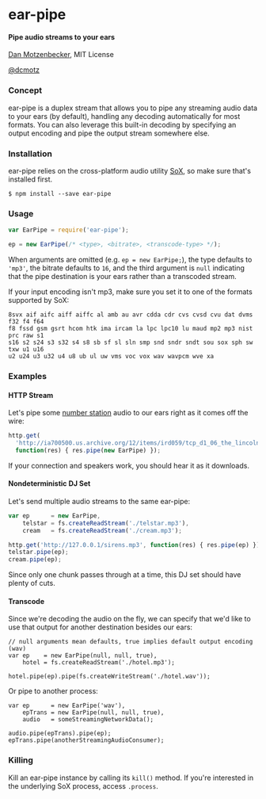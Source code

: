 # ear-pipe
#### Pipe audio streams to your ears
[Dan Motzenbecker](http://oxism.com), MIT License

[@dcmotz](http://twitter.com/dcmotz)

### Concept

ear-pipe is a duplex stream that allows you to pipe any streaming audio data to
your ears (by default), handling any decoding automatically for most formats.
You can also leverage this built-in decoding by specifying an output encoding
and pipe the output stream somewhere else.


### Installation
ear-pipe relies on the cross-platform audio utility
[SoX](http://sox.sourceforge.net), so make sure that's installed first.

```
$ npm install --save ear-pipe
```


### Usage

```javascript
var EarPipe = require('ear-pipe');

ep = new EarPipe(/* <type>, <bitrate>, <transcode-type> */);

```

When arguments are omitted (e.g. `ep = new EarPipe;`), the type defaults to
`'mp3'`, the bitrate defaults to `16`, and the third argument is `null` indicating
that the pipe destination is your ears rather than a transcoded stream.

If your input encoding isn't mp3, make sure you set it to one of the formats
supported by SoX:

```
8svx aif aifc aiff aiffc al amb au avr cdda cdr cvs cvsd cvu dat dvms f32 f4 f64
f8 fssd gsm gsrt hcom htk ima ircam la lpc lpc10 lu maud mp2 mp3 nist prc raw s1
s16 s2 s24 s3 s32 s4 s8 sb sf sl sln smp snd sndr sndt sou sox sph sw txw u1 u16
u2 u24 u3 u32 u4 u8 ub ul uw vms voc vox wav wavpcm wve xa
```


### Examples

#### HTTP Stream

Let's pipe some [number station](http://en.wikipedia.org/wiki/Number_stations)
audio to our ears right as it comes off the wire:

```javascript
http.get(
  'http://ia700500.us.archive.org/12/items/ird059/tcp_d1_06_the_lincolnshire_poacher_mi5_irdial.mp3',
  function(res) { res.pipe(new EarPipe) });
```
If your connection and speakers work, you should hear it as it downloads.

#### Nondeterministic DJ Set

Let's send multiple audio streams to the same ear-pipe:

```javascript
var ep      = new EarPipe,
    telstar = fs.createReadStream('./telstar.mp3'),
    cream   = fs.createReadStream('./cream.mp3');

http.get('http://127.0.0.1/sirens.mp3', function(res) { res.pipe(ep) });
telstar.pipe(ep);
cream.pipe(ep);
```

Since only one chunk passes through at a time, this DJ set should have plenty of cuts.


#### Transcode

Since we're decoding the audio on the fly, we can specify that we'd like to use
that output for another destination besides our ears:

```
// null arguments mean defaults, true implies default output encoding (wav)
var ep    = new EarPipe(null, null, true),
    hotel = fs.createReadStream('./hotel.mp3');

hotel.pipe(ep).pipe(fs.createWriteStream('./hotel.wav'));

```

Or pipe to another process:

```
var ep      = new EarPipe('wav'),
    epTrans = new EarPipe(null, null, true),
    audio   = someStreamingNetworkData();

audio.pipe(epTrans).pipe(ep);
epTrans.pipe(anotherStreamingAudioConsumer);

```

### Killing

Kill an ear-pipe instance by calling its `kill()` method. If you're interested
in the underlying SoX process, access `.process`.


